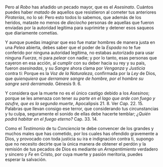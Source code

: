 Pero al _Robo_ has añadido un pecado mayor, que es el _Asesinato_. Cuántos
puedes haber _matado_ de aquellos que resistieron al cometer tus
anteriores _Piraterías_, no lo sé: Pero esto todos lo sabemos, que además de los
heridos, mataste no menos de _dieciocho_ personas de aquellas que fueron
enviadas por la autoridad legítima para suprimirte y detener esos saqueos
que diariamente cometías.

Y aunque puedas imaginar que eso fue matar hombres de manera justa en una _Pelea_
abierta, debes saber que el poder de la _Espada_ no te fue conferido por ninguna
autoridad legítima, no estabas autorizado para usar ninguna _Fuerza_,
ni para _pelear_ con nadie; y por lo tanto, esas personas que cayeron en esa acción,
al cumplir con su deber hacia su rey y su país, fueron _asesinadas_, y su
_Sangre_ ahora clama por _Venganza_ y _Justicia_ contra ti: Porque es
la _Voz de la Naturaleza_, confirmada por la _Ley_ de Dios, que _quienquiera
que derramare sangre de hombre, por el hombre su sangre será derramada_. Génesis 9. 6.

Y considera que la muerte no es el único castigo debido a los _Asesinos_; porque
se les amenaza con tener _su parte en el lago que arde con fuego
y azufre, que es la segunda muerte_, Apocalipsis 21. 8. Ver _Cap._ 22. 15.
Palabras que llevan consigo ese terror, que considerando tus
circunstancias y tu culpa, seguramente el sonido de ellas debe hacerte
temblar; _¿Quién podrá habitar en el fuego eterno?_ Cap. 33. 14.

Como el _Testimonio_ de tu _Conciencia_ te debe convencer de los grandes y
muchos males que has cometido, por los cuales has ofendido gravemente a Dios, y
provocado con toda justicia su ira e indignación contra ti, supongo que
no necesito decirte que la única manera de obtener el perdón y la remisión de
tus pecados de Dios es mediante un _Arrepentimiento_ verdadero y sincero y _Fe_ en
Cristo, por cuya muerte y pasión meritoria, puedes esperar
la salvación.